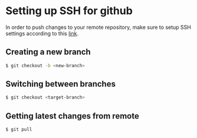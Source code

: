 # Setting up SSH for github
In order to push changes to your remote repository, make sure to setup SSH settings according to this [link](https://docs.github.com/en/authentication/connecting-to-github-with-ssh/adding-a-new-ssh-key-to-your-github-account).

## Creating a new branch

```bash
$ git checkout -b <new-branch>
```

## Switching between branches

```bash
$ git checkout <target-branch>
```

## Getting latest changes from remote

```bash
$ git pull
```

